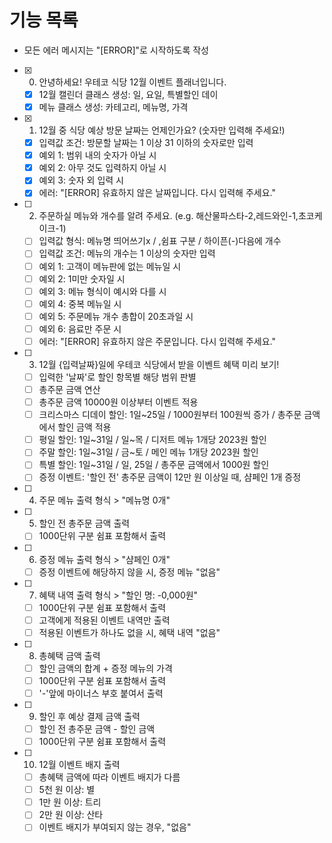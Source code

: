# 기능 목록

- 모든 에러 메시지는 "[ERROR]"로 시작하도록 작성

- [x] 0. 안녕하세요! 우테코 식당 12월 이벤트 플래너입니다.
  - [x] 12월 캘린더 클래스 생성: 일, 요일, 특별할인 데이
  - [x] 메뉴 클래스 생성: 카테고리, 메뉴명, 가격
- [x] 1. 12월 중 식당 예상 방문 날짜는 언제인가요? (숫자만 입력해 주세요!)
  - [x] 입력값 조건: 방문할 날짜는 1 이상 31 이하의 숫자로만 입력
  - [x] 예외 1: 범위 내의 숫자가 아닐 시
  - [x] 예외 2: 아무 것도 입력하지 아닐 시
  - [x] 예외 3: 숫자 외 입력 시
  - [x] 에러: "[ERROR] 유효하지 않은 날짜입니다. 다시 입력해 주세요."
- [ ] 2. 주문하실 메뉴와 개수를 알려 주세요. (e.g. 해산물파스타-2,레드와인-1,초코케이크-1)
  - [ ] 입력값 형식: 메뉴명 띄어쓰기x / ,쉼표 구분 / 하이픈(-)다음에 개수
  - [ ] 입력값 조건: 메뉴의 개수는 1 이상의 숫자만 입력
  - [ ] 예외 1: 고객이 메뉴판에 없는 메뉴일 시
  - [ ] 예외 2: 1미만 숫자일 시
  - [ ] 예외 3: 메뉴 형식이 예시와 다를 시
  - [ ] 예외 4: 중복 메뉴일 시
  - [ ] 예외 5: 주문메뉴 개수 총합이 20초과일 시
  - [ ] 예외 6: 음료만 주문 시
  - [ ] 에러: "[ERROR] 유효하지 않은 주문입니다. 다시 입력해 주세요."
- [ ] 3. 12월 {입력날짜}일에 우테코 식당에서 받을 이벤트 혜택 미리 보기!
  - [ ] 입력한 '날짜'로 할인 항목별 해당 범위 판별
  - [ ] 총주문 금액 연산
  - [ ] 총주문 금액 10000원 이상부터 이벤트 적용
  - [ ] 크리스마스 디데이 할인: 1일~25일 / 1000원부터 100원씩 증가 / 총주문 금액에서 할인 금액 적용
  - [ ] 평일 할인: 1일~31일 / 일~목 / 디저트 메뉴 1개당 2023원 할인
  - [ ] 주말 할인: 1일~31일 / 금~토 / 메인 메뉴 1개당 2023원 할인
  - [ ] 특별 할인: 1일~31일 / 일, 25일 / 총주문 금액에서 1000원 할인
  - [ ] 증정 이벤트: '할인 전' 총주문 금액이 12만 원 이상일 때, 샴페인 1개 증정
- [ ] 4. 주문 메뉴 출력 형식 > "메뉴명 0개"
- [ ] 5. 할인 전 총주문 금액 출력
  - [ ] 1000단위 구분 쉼표 포함해서 출력
- [ ] 6. 증정 메뉴 출력 형식 > "샴페인 0개"
  - [ ] 증정 이벤트에 해당하지 않을 시, 증정 메뉴 "없음"
- [ ] 7. 혜택 내역 출력 형식 > "할인 명: -0,000원"
  - [ ] 1000단위 구분 쉼표 포함해서 출력
  - [ ] 고객에게 적용된 이벤트 내역만 출력
  - [ ] 적용된 이벤트가 하나도 없을 시, 혜택 내역 "없음"
- [ ] 8. 총혜택 금액 출력
  - [ ] 할인 금액의 합계 + 증정 메뉴의 가격
  - [ ] 1000단위 구분 쉼표 포함해서 출력
  - [ ] '-'앞에 마이너스 부호 붙여서 출력
- [ ] 9. 할인 후 예상 결제 금액 출력
  - [ ] 할인 전 총주문 금액 - 할인 금액
  - [ ] 1000단위 구분 쉼표 포함해서 출력
- [ ] 10. 12월 이벤트 배지 출력
  - [ ] 총혜택 금액에 따라 이벤트 배지가 다름
  - [ ] 5천 원 이상: 별
  - [ ] 1만 원 이상: 트리
  - [ ] 2만 원 이상: 산타
  - [ ] 이벤트 배지가 부여되지 않는 경우, "없음"
